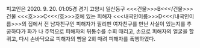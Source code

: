 피고인은 2020. 9. 20. 01:05경 경기 고양시 일산동구 <<<건물>>>B<<</건물>>>건물 <<<호>>>C<<</호>>>호에 있는 피해자 <<<내국인이름>>>D<<</내국인이름>>>의 집에서 전 남자친구인 피해자가 필리핀 여자친구를 만난 사실이 있는지를 추궁하다가 화가 나 주먹으로 피해자의 뒤통수를 수회 때리고, 손으로 피해자의 얼굴을 할퀴고, 다시 손바닥으로 피해자의 뺨을 2회 때려 피해자를 폭행하였다.